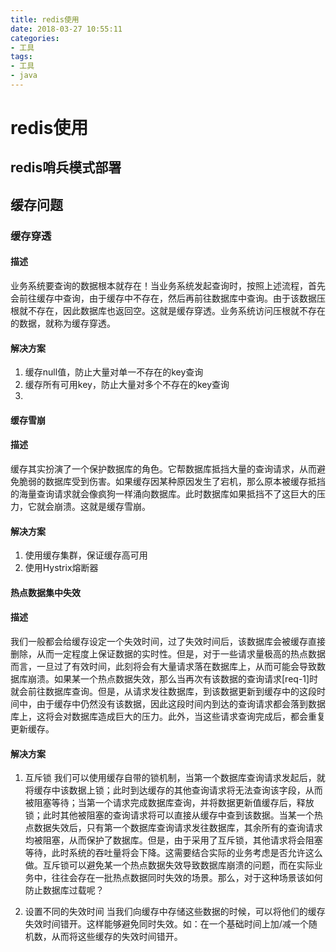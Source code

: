 ```yaml
---
title: redis使用
date: 2018-03-27 10:55:11
categories: 
- 工具
tags:
- 工具
- java
---
```


# redis使用

## redis哨兵模式部署


## 缓存问题

### 缓存穿透

#### 描述

业务系统要查询的数据根本就存在！当业务系统发起查询时，按照上述流程，首先会前往缓存中查询，由于缓存中不存在，然后再前往数据库中查询。由于该数据压根就不存在，因此数据库也返回空。这就是缓存穿透。业务系统访问压根就不存在的数据，就称为缓存穿透。

#### 解决方案

1. 缓存null值，防止大量对单一不存在的key查询
2. 缓存所有可用key，防止大量对多个不存在的key查询
3. 
#### 缓存雪崩

#### 描述
缓存其实扮演了一个保护数据库的角色。它帮数据库抵挡大量的查询请求，从而避免脆弱的数据库受到伤害。如果缓存因某种原因发生了宕机，那么原本被缓存抵挡的海量查询请求就会像疯狗一样涌向数据库。此时数据库如果抵挡不了这巨大的压力，它就会崩溃。这就是缓存雪崩。

#### 解决方案

1. 使用缓存集群，保证缓存高可用
2. 使用Hystrix熔断器

#### 热点数据集中失效

#### 描述

我们一般都会给缓存设定一个失效时间，过了失效时间后，该数据库会被缓存直接删除，从而一定程度上保证数据的实时性。但是，对于一些请求量极高的热点数据而言，一旦过了有效时间，此刻将会有大量请求落在数据库上，从而可能会导致数据库崩溃。如果某一个热点数据失效，那么当再次有该数据的查询请求[req-1]时就会前往数据库查询。但是，从请求发往数据库，到该数据更新到缓存中的这段时间中，由于缓存中仍然没有该数据，因此这段时间内到达的查询请求都会落到数据库上，这将会对数据库造成巨大的压力。此外，当这些请求查询完成后，都会重复更新缓存。

#### 解决方案

1. 互斥锁
我们可以使用缓存自带的锁机制，当第一个数据库查询请求发起后，就将缓存中该数据上锁；此时到达缓存的其他查询请求将无法查询该字段，从而被阻塞等待；当第一个请求完成数据库查询，并将数据更新值缓存后，释放锁；此时其他被阻塞的查询请求将可以直接从缓存中查到该数据。当某一个热点数据失效后，只有第一个数据库查询请求发往数据库，其余所有的查询请求均被阻塞，从而保护了数据库。但是，由于采用了互斥锁，其他请求将会阻塞等待，此时系统的吞吐量将会下降。这需要结合实际的业务考虑是否允许这么做。互斥锁可以避免某一个热点数据失效导致数据库崩溃的问题，而在实际业务中，往往会存在一批热点数据同时失效的场景。那么，对于这种场景该如何防止数据库过载呢？

2. 设置不同的失效时间
当我们向缓存中存储这些数据的时候，可以将他们的缓存失效时间错开。这样能够避免同时失效。如：在一个基础时间上加/减一个随机数，从而将这些缓存的失效时间错开。